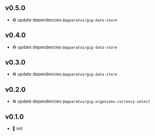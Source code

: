 ## v0.5.0

* ♻️ update dependencies `@apparatus/gig-data-store`

## v0.4.0

* ♻️ update dependencies `@apparatus/gig-data-store`

## v0.3.0

* ♻️ update dependencies `@apparatus/gig-data-store`

## v0.2.0

* ♻️ update dependencies `@apparatus/gig-organisms-currency-select`

## v0.1.0

* 🐣 init
